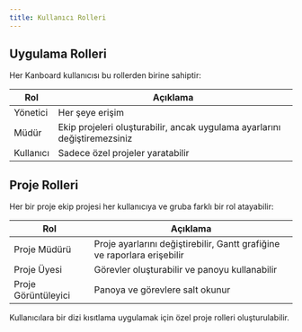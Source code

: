 ```yaml
---
title: Kullanıcı Rolleri
---
```


Uygulama Rolleri
----------------

Her Kanboard kullanıcısı bu rollerden birine sahiptir:

| Rol        | Açıklama                                                                  |
|------------|---------------------------------------------------------------------------|
| Yönetici   | Her şeye erişim                                                           |
| Müdür      | Ekip projeleri oluşturabilir, ancak uygulama ayarlarını değiştiremezsiniz |
| Kullanıcı  | Sadece özel projeler yaratabilir                                          |

Proje Rolleri
-------------

Her bir proje ekip projesi her kullanıcıya ve gruba farklı bir rol atayabilir:

| Rol                 | Açıklama                                                                  |
|---------------------|---------------------------------------------------------------------------|
| Proje Müdürü        | Proje ayarlarını değiştirebilir, Gantt grafiğine ve raporlara erişebilir  |
| Proje Üyesi         | Görevler oluşturabilir ve panoyu kullanabilir                             |
| Proje Görüntüleyici | Panoya ve görevlere salt okunur                                           |

Kullanıcılara bir dizi kısıtlama uygulamak için özel proje rolleri oluşturulabilir.
